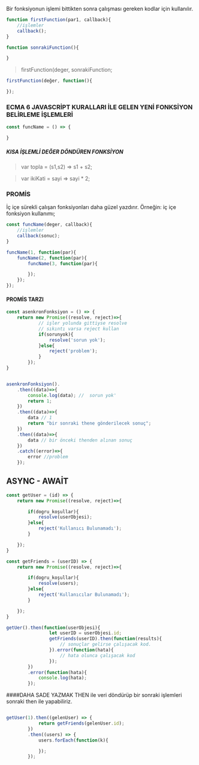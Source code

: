 Bir fonksiyonun işlemi bittikten sonra çalışması gereken kodlar için kullanılır.

```javascript
function firstFunction(par1, callback){
    //işlemler
    callback();
}

function sonrakiFunction(){

}

```

> firstFunction(deger, sonrakiFunction;

```javascript
firstFunction(değer, function(){

});
```

### ECMA 6 JAVASCRİPT KURALLARI İLE GELEN YENİ FONKSİYON BELİRLEME İŞLEMLERİ
```javascript
const funcName = () => {

}
```


##### KISA İŞLEMLİ DEĞER DÖNDÜREN FONKSİYON
> var topla = (s1,s2) => s1 + s2;

> var ikiKati = sayi => sayi * 2;

### PROMİS
İç içe sürekli çalışan fonksiyonları daha güzel yazdırır.
Örneğin: iç içe fonksiyon kullanımı;
```javascript
const funcName(deger, callback){
    //işlemler
    callback(sonuc);
}

funcName(1, function(par){
    funcName(2, function(par){
        funcName(3, function(par){

        });
    });
});
```
#### PROMİS TARZI
```javascript
const asenkronFonksiyon = () => {
    return new Promise((resolve, reject)=>{
            // işler yolunda gittiyse resolve
            // sıkıntı varsa reject kullan
            if(sorunyok){
                resolve('sorun yok');
            }else{
                reject('problem');
            }
        });
}


asenkronFonksiyon().
    .then((data)=>{
        console.log(data); //  sorun yok'
        return 1;
    })
    .then((data)=>{
        data // 1
        return "bir sonraki thene gönderilecek sonuç";
    })
    .then((data)=>{
        data // bir önceki thenden alınan sonuç
    })
    .catch((error)=>{
        error //problem
    });
```



## ASYNC - AWAİT
```javascript
const getUser = (id) => {
    return new Promise((resolve, reject)=>{

        if(dogru_koşullar){
            resolve(userObjesi);
        }else{
            reject('Kullanıcı Bulunamadı');
        }

    });
}

const getFriends = (userID) => {
    return new Promise((resolve, reject)=>{

        if(dogru_koşullar){
            resolve(users);
        }else{
            reject('Kullanıcılar Bulunamadı');
        }

    });
}

getUer().then(function(userObjesi){
                let userID = userObjesi.id;
                getFriends(userID).then(function(results){
                    // sonuçlar gelirse çalışacak kod.
                }).error(function(hata){
                    // hata olunca çalışacak kod
                });
        })
        .error(function(hata){
            console.log(hata);
        });
```
####DAHA SADE YAZMAK
THEN ile veri döndürüp bir sonraki işlemleri sonraki then ile yapabiliriz.

```javascript

getUser(1).then((gelenUser) => {
            return getFriends(gelenUser.id);
        })
        .then((users) => {
            users.forEach(function(k){

            });
        });

```




```javascript

```
